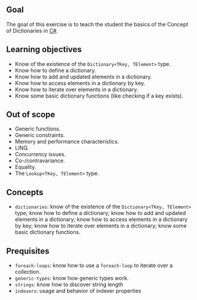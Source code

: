 ## Goal

The goal of this exercise is to teach the student the basics of the Concept of Dictionaries in [C#][dictionaries-docs].

## Learning objectives

- Know of the existence of the `Dictionary<TKey, TElement>` type.
- Know how to define a dictionary.
- Know how to add and updated elements in a dictionary.
- Know how to access elements in a dictionary by key.
- Know how to iterate over elements in a dictionary.
- Know some basic dictionary functions (like checking if a key exists).

## Out of scope

- Generic functions.
- Generic constraints.
- Memory and performance characteristics.
- LINQ.
- Concurrency issues.
- Co-/contravariance.
- Equality.
- The `Lookup<TKey, TElement>` type.

## Concepts

- `dictionaries`: know of the existence of the `Dictionary<TKey, TElement>` type; know how to define a dictionary; know how to add and updated elements in a dictionary; know how to access elements in a dictionary by key; know how to iterate over elements in a dictionary; know some basic dictionary functions.

## Prequisites

- `foreach-loops`: know how to use a `foreach-loop` to iterate over a collection.
- `generic-types`: know how generic types work.
- `strings`: know how to discover string length
- `indexers`: usage and behavior of indexer properties

[how-to-implement-a-concept-exercise]: https://github.com/exercism/v3/blob/master/docs/maintainers/generic-how-to-implement-a-concept-exercise.md
[implemented-exercises]: https://github.com/exercism/v3/tree/master/languages/csharp/exercises/concept/README.md#implemented-exercises
[reference]: https://github.com/exercism/v3/blob/master/languages/csharp/reference/README.md#reference-docs
[reference-dictionary]: https://github.com/exercism/v3/blob/master/reference/types/dictionary.md
[reference-example]: https://github.com/exercism/v3/blob/master/reference/types/string.md#implementations
[exercise-example]: https://github.com/exercism/v3/tree/master/languages/csharp/exercises/concept/numbers-floating-point
[design-example]: https://github.com/exercism/v3/blob/master/languages/csharp/exercises/concept/numbers/.meta/design.md
[config.json-example]: https://github.com/exercism/v3/blob/master/languages/csharp/exercises/concept/numbers/.meta/config.json
[concept-exercises]: https://github.com/exercism/v3/blob/master/docs/concept-exercises.md
[dictionaries-docs]: https://docs.microsoft.com/en-us/dotnet/api/system.collections.generic.dictionary-2?view=netcore-3.1
[dictionaries-tutorial]: https://csharp.net-tutorials.com/collections/dictionaries/
